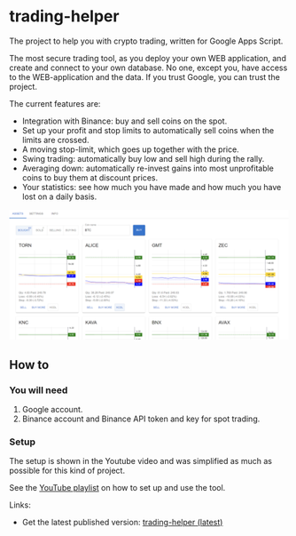 # trading-helper

The project to help you with crypto trading, written for Google Apps Script.

The most secure trading tool, as you deploy your own WEB application, and create and connect to your own database.
No one, except you, have access to the WEB-application and the data. If you trust Google, you can trust the project.

The current features are:
* Integration with Binance: buy and sell coins on the spot.
* Set up your profit and stop limits to automatically sell coins when the limits are crossed.
* A moving stop-limit, which goes up together with the price.
* Swing trading: automatically buy low and sell high during the rally.
* Averaging down: automatically re-invest gains into most unprofitable coins to buy them at discount prices.
* Your statistics: see how much you have made and how much you have lost on a daily basis.

![dashboard.png](img/dashboard.png)

## How to

### You will need

1. Google account.
2. Binance account and Binance API token and key for spot trading.

### Setup

The setup is shown in the Youtube video and was simplified as much as possible for this kind of project.

See the [YouTube playlist](https://www.youtube.com/playlist?list=PLAiqSgC5hs1fcFglYk81W7hpNRJbqu0Ox) on how to set up and use the tool.

Links:
* Get the latest published version: [trading-helper (latest)](https://github.com/bogdan-kovalev/trading-helper/releases/latest)

